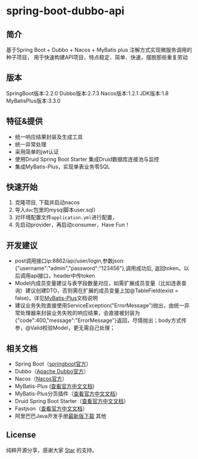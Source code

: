 # spring-boot-dubbo-api

## 简介
基于Spring Boot + Dubbo + Nacos + MyBatis plus 注解方式实现微服务调用的种子项目，
用于快速构建API项目，特点稳定、简单、快速，摆脱那些重复劳动

## 版本
SpringBoot版本:2.2.0
Dubbo版本:2.7.3
Nacos版本:1.2.1
JDK版本:1.8
MyBatisPlus版本:3.3.0

## 特征&提供
- 统一响应结果封装及生成工具
- 统一异常处理
- 采用简单的jwt认证
- 使用Druid Spring Boot Starter 集成Druid数据库连接池与监控
- 集成MyBatis-Plus，实现单表业务零SQL

## 快速开始
1. 克隆项目, 下载并启动nacos
2. 导入```doc```包里的mysql脚本user.sql）
3. 对环境配置文件```application.yml```进行配置，
4. 先启动provider，再启动consumer，Have Fun！

## 开发建议
- post调用接口ip:8862/api/user/login,参数json: {"username":"admin","password":"123456"},调用成功后, 返回token。以后调用api接口，header中传token
- Model内成员变量建议与表字段数量对应，如需扩展成员变量（比如连表查询）建议创建DTO，否则需在扩展的成员变量上加@TableField(exist = false)，详见[MyBatis-Plus](https://mp.baomidou.com/guide/)文档说明
- 建议业务失败直接使用ServiceException("ErrorMessage")抛出，由统一异常处理器来封装业务失败的响应结果，会直接被封装为{"code":400,"message":"ErrorMessage"}返回，尽情抛出；body方式传参，@Valid校验Model，更无需自己处理；

## 相关文档
- Spring Boot（[springboot官方](https://spring.io/projects/spring-boot/)）
- Dubbo（[Apache Dubbo官方](http://dubbo.apache.org/zh-cn/index.html)）
- Nacos（[Nacos官方](https://nacos.io/zh-cn/docs/quick-start.html)）
- MyBatis-Plus ([查看官方中文文档](https://mp.baomidou.com/guide/))
- MyBatis-Plus分页插件（[查看官方中文文档](https://mp.baomidou.com/guide/page.html)）
- Druid Spring Boot Starter（[查看官方中文文档](https://github.com/alibaba/druid/tree/master/druid-spring-boot-starter/)）
- Fastjson（[查看官方中文文档](https://github.com/Alibaba/fastjson/wiki/%E9%A6%96%E9%A1%B5)）
- 阿里巴巴Java开发手册[最新版下载](https://github.com/alibaba/p3c)
其他

## License
纯粹开源分享，感谢大家 [Star](https://gitee.com/zwens/springboot-dubbo-api) 的支持。
